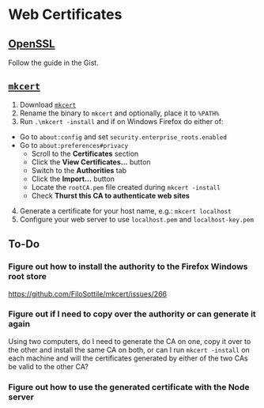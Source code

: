 # Web Certificates

## [OpenSSL](https://gist.github.com/cecilemuller/9492b848eb8fe46d462abeb26656c4f8)

Follow the guide in the Gist.

## [`mkcert`](https://github.com/FiloSottile/mkcert)

1. Download [`mkcert`](https://github.com/FiloSottile/mkcert/releases)
2. Rename the binary to `mkcert` and optionally, place it to `%PATH%`
3. Run `.\mkcert -install` and if on Windows Firefox do either of:
  - Go to `about:config` and set `security.enterprise_roots.enabled`
  - Go to `about:preferences#privacy`
    - Scroll to the **Certificates** section
    - Click the **View Certificates…** button
    - Switch to the **Authorities** tab
    - Click the **Import…** button
    - Locate the `rootCA.pem` file created during `mkcert -install`
    - Check **Thurst this CA to authenticate web sites**
4. Generate a certificate for your host name, e.g.: `mkcert localhost`
5. Configure your web server to use `localhost.pem` and `localhost-key.pem`

## To-Do

### Figure out how to install the authority to the Firefox Windows root store

https://github.com/FiloSottile/mkcert/issues/266

### Figure out if I need to copy over the authority or can generate it again

Using two computers, do I need to generate the CA on one, copy it over to the
other and install the same CA on both, or can I run `mkcert -install` on each
machine and will the certificates generated by either of the two CAs be valid
to the other CA?

### Figure out how to use the generated certificate with the Node server
